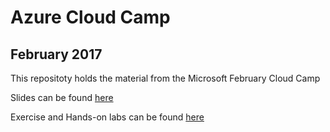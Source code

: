 # Azure Cloud Camp
## February 2017
This repositoty holds the material from the Microsoft February Cloud Camp


Slides can be found [here](Slides)

Exercise and Hands-on labs can be found [here](Exercise)